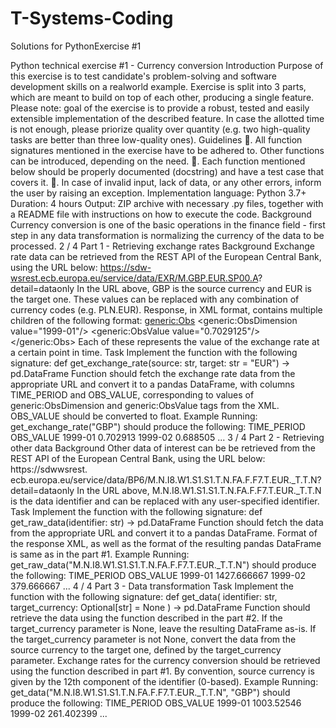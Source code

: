# T-Systems-Coding
Solutions for PythonExercise #1

Python technical exercise #1 - Currency conversion
Introduction
Purpose of this exercise is to test candidate's problem-solving and software development skills on a realworld
example. Exercise is split into 3 parts, which are meant to build on top of each other, producing a
single feature.
Please note: goal of the exercise is to provide a robust, tested and easily extensible implementation of the
described feature. In case the allotted time is not enough, please priorize quality over quantity (e.g. two
high-quality tasks are better than three low-quality ones).
Guidelines
. All function signatures mentioned in the exercise have to be adhered to. Other functions can be
introduced, depending on the need.
. Each function mentioned below should be properly documented (docstring) and have a test case that
covers it.
. In case of invalid input, lack of data, or any other errors, inform the user by raising an exception.
Implementation language: Python 3.7+
Duration: 4 hours
Output: ZIP archive with necessary .py files, together with a README file with instructions on how to
execute the code.
Background
Currency conversion is one of the basic operations in the finance field - first step in any data transformation
is normalizing the currency of the data to be processed.
2 / 4
Part 1 - Retrieving exchange rates
Background
Exchange rate data can be retrieved from the REST API of the European Central Bank, using the URL below:
https://sdw-wsrest.ecb.europa.eu/service/data/EXR/M.GBP.EUR.SP00.A?
detail=dataonly
In the URL above, GBP is the source currency and EUR is the target one. These values can be replaced with
any combination of currency codes (e.g. PLN.EUR).
Response, in XML format, contains multiple children of the following format:
<generic:Obs>
<generic:ObsDimension value="1999-01"/>
<generic:ObsValue value="0.7029125"/>
</generic:Obs>
Each of these represents the value of the exchange rate at a certain point in time.
Task
Implement the function with the following signature:
def get_exchange_rate(source: str, target: str = "EUR") -> pd.DataFrame
Function should fetch the exchange rate data from the appropriate URL and convert it to a pandas
DataFrame, with columns TIME_PERIOD and OBS_VALUE, corresponding to values of
generic:ObsDimension and generic:ObsValue tags from the XML. OBS_VALUE should be converted
to float.
Example
Running: get_exchange_rate("GBP") should produce the following:
TIME_PERIOD OBS_VALUE
1999-01 0.702913
1999-02 0.688505
...
3 / 4
Part 2 - Retrieving other data
Background
Other data of interest can be be retrieved from the REST API of the European Central Bank, using the URL
below:
https://sdwwsrest.
ecb.europa.eu/service/data/BP6/M.N.I8.W1.S1.S1.T.N.FA.F.F7.T.EUR._T.T.N?
detail=dataonly
In the URL above, M.N.I8.W1.S1.S1.T.N.FA.F.F7.T.EUR._T.T.N is the data identifier and can be
replaced with any user-specified identifier.
Task
Implement the function with the following signature:
def get_raw_data(identifier: str) -> pd.DataFrame
Function should fetch the data from the appropriate URL and convert it to a pandas DataFrame. Format of
the response XML, as well as the format of the resulting pandas DataFrame is same as in the part #1.
Example
Running:
get_raw_data("M.N.I8.W1.S1.S1.T.N.FA.F.F7.T.EUR._T.T.N")
should produce the following:
TIME_PERIOD OBS_VALUE
1999-01 1427.666667
1999-02 379.666667
...
4 / 4
Part 3 - Data transformation
Task
Implement the function with the following signature:
def get_data(
identifier: str,
target_currency: Optional[str] = None
) -> pd.DataFrame
Function should retrieve the data using the function described in the part #2.
If the target_currency parameter is None, leave the resulting DataFrame as-is.
If the target_currency parameter is not None, convert the data from the source currency to the target
one, defined by the target_currency parameter. Exchange rates for the currency conversion should be
retrieved using the function described in part #1.
By convention, source currency is given by the 12th component of the identifier (0-based).
Example
Running:
get_data("M.N.I8.W1.S1.S1.T.N.FA.F.F7.T.EUR._T.T.N", "GBP")
should produce the following:
TIME_PERIOD OBS_VALUE
1999-01 1003.52546
1999-02 261.402399
...
